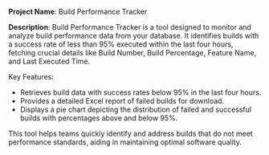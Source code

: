 **Project Name**: Build Performance Tracker

**Description**:
Build Performance Tracker is a tool designed to monitor and analyze build performance data from your database. It identifies builds with a success rate of less than 95% executed within the last four hours, fetching crucial details like Build Number, Build Percentage, Feature Name, and Last Executed Time. 

Key Features:
- Retrieves build data with success rates below 95% in the last four hours.
- Provides a detailed Excel report of failed builds for download.
- Displays a pie chart depicting the distribution of failed and successful builds with percentages above and below 95%.

This tool helps teams quickly identify and address builds that do not meet performance standards, aiding in maintaining optimal software quality.
